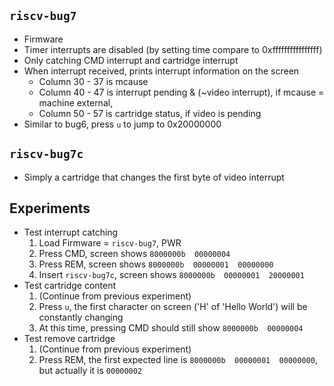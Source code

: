 ## `riscv-bug7`
* Firmware
* Timer interrupts are disabled (by setting time compare to 0xffffffffffffffff)
* Only catching CMD interrupt and cartridge interrupt
* When interrupt received, prints interrupt information on the screen
	* Column 30 - 37 is mcause
	* Column 40 - 47 is interrupt pending & (~video interrupt),
	  if mcause = machine external, 
	* Column 50 - 57 is cartridge status, if video is pending
* Similar to bug6, press `u` to jump to 0x20000000

## `riscv-bug7c`
* Simply a cartridge that changes the first byte of video interrupt

## Experiments
* Test interrupt catching
	1. Load Firmware = `riscv-bug7`, PWR
	2. Press CMD, screen shows `8000000b  00000004`
	3. Press REM, screen shows `8000000b  00000001  00000000`
	4. Insert `riscv-bug7c`, screen shows `8000000b  00000001  20000001`
* Test cartridge content
	1. (Continue from previous experiment)
	1. Press `u`, the first character on screen ('H' of 'Hello World') will be
		constantly changing
	1. At this time, pressing CMD should still show `8000000b  00000004`
* Test remove cartridge
	1. (Continue from previous experiment)
	1. Press REM, the first expected line is `8000000b  00000001  00000000`,
		but actually it is `00000002`
